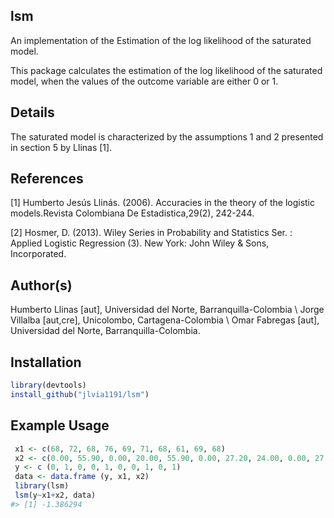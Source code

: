 
lsm
---

An implementation of the Estimation of the log likelihood of the saturated model.

This package calculates the estimation of the log likelihood of the saturated model, when the values of the outcome variable are either 0 or 1.

Details
-------

The saturated model is characterized by the assumptions 1 and 2 presented in section 5 by Llinas \[1\].

References
----------

\[1\] Humberto Jesús Llinás. (2006). Accuracies in the theory of the logistic models.Revista Colombiana De Estadistica,29(2), 242-244.

\[2\] Hosmer, D. (2013). Wiley Series in Probability and Statistics Ser. : Applied Logistic Regression (3). New York: John Wiley & Sons, Incorporated.

Author(s)
------

Humberto Llinas [aut], Universidad del Norte, Barranquilla-Colombia \\ Jorge Villalba [aut,cre], Unicolombo, Cartagena-Colombia \\ Omar Fabregas [aut], Universidad del Norte, Barranquilla-Colombia.

Installation
------------

``` r
library(devtools)
install_github("jlvia1191/lsm")

```

Example Usage
-------------

``` r
 x1 <- c(68, 72, 68, 76, 69, 71, 68, 61, 69, 68)
 x2 <- c(0.00, 55.90, 0.00, 20.00, 55.90, 0.00, 27.20, 24.00, 0.00, 27.20)
 y <- c (0, 1, 0, 0, 1, 0, 0, 1, 0, 1)
 data <- data.frame (y, x1, x2)
 library(lsm)
 lsm(y~x1+x2, data)
#> [1] -1.386294
```
